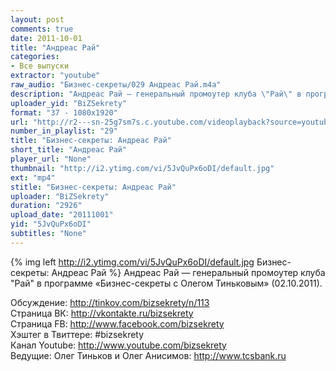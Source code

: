 ```yaml
---
layout: post
comments: true
date: 2011-10-01
title: "Андреас Рай"
categories:
- Все выпуски
extractor: "youtube"
raw_audio: "Бизнес-секреты/029 Андреас Рай.m4a"
description: "Андреас Рай — генеральный промоутер клуба \"Рай\" в программе «Бизнес-секреты с Олегом Тиньковым» (02.10.2011).\n\nОбсуждение: http://tinkov.com/bizsekrety/n/113\nСтраница ВК: http://vkontakte.ru/bizsekrety\nСтраница FB: http://www.facebook.com/bizsekrety\nХэштег в Твиттере: #bizsekrety\nКанал Youtube: http://www.youtube.com/bizsekrety\nВедущие: Олег Тиньков и Олег Анисимов: http://www.tcsbank.ru"
uploader_yid: "BiZSekrety"
format: "37 - 1080x1920"
url: "http://r2---sn-25g7sm7s.c.youtube.com/videoplayback?source=youtube&sver=3&mv=m&ratebypass=yes&ms=au&mt=1362407953&key=yt1&ip=92.255.182.31&newshard=yes&fexp=931601%2C914033%2C920704%2C912806%2C902000%2C922403%2C922405%2C929901%2C913605%2C925006%2C906938%2C931202%2C908529%2C920201%2C930101%2C906834%2C913570%2C901451&id=e49bd0b8fc7aa032&upn=1K3aHMVtWMk&sparams=cp%2Cid%2Cip%2Cipbits%2Citag%2Cratebypass%2Csource%2Cupn%2Cexpire&cp=U0hVR1ROTl9KUkNONV9MSFJJOkh6a3hTVkU0MElz&itag=37&ipbits=8&expire=1362430858&signature=756DAA2148DD4EAF91852EC587D17C43494263CD.D492EC05DCA1D9FFA1D7EA7423F2304933A2838E"
number_in_playlist: "29"
title: "Бизнес-секреты: Андреас Рай"
short_title: "Андреас Рай"
player_url: "None"
thumbnail: "http://i2.ytimg.com/vi/5JvQuPx6oDI/default.jpg"
ext: "mp4"
stitle: "Бизнес-секреты: Андреас Рай"
uploader: "BiZSekrety"
duration: "2926"
upload_date: "20111001"
yid: "5JvQuPx6oDI"
subtitles: "None"
---
```


{% img left http://i2.ytimg.com/vi/5JvQuPx6oDI/default.jpg Бизнес-секреты: Андреас Рай %}
Андреас Рай — генеральный промоутер клуба "Рай" в программе «Бизнес-секреты с Олегом Тиньковым» (02.10.2011).  
  
Обсуждение: http://tinkov.com/bizsekrety/n/113  
Страница ВК: http://vkontakte.ru/bizsekrety  
Страница FB: http://www.facebook.com/bizsekrety  
Хэштег в Твиттере: #bizsekrety  
Канал Youtube: http://www.youtube.com/bizsekrety  
Ведущие: Олег Тиньков и Олег Анисимов: http://www.tcsbank.ru
